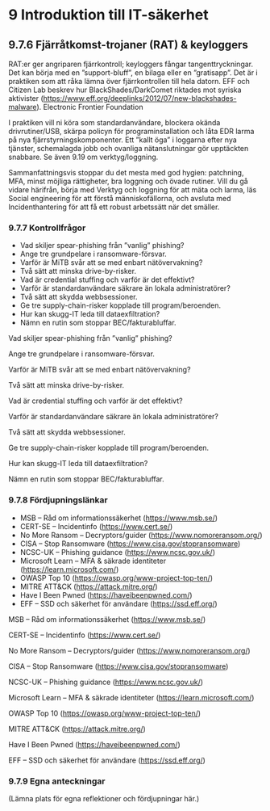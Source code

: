 # 9 Introduktion till IT-säkerhet

## 9.7.6 Fjärråtkomst-trojaner (RAT) & keyloggers

RAT:er ger angriparen fjärrkontroll; keyloggers fångar tangenttryckningar. Det kan börja med en ”support-bluff”, en bilaga eller en ”gratisapp”. Det är i praktiken som att råka lämna över fjärrkontrollen till hela datorn. EFF och Citizen Lab beskrev hur BlackShades/DarkComet riktades mot syriska aktivister (https://www.eff.org/deeplinks/2012/07/new-blackshades-malware). Electronic Frontier Foundation

I praktiken vill ni köra som standardanvändare, blockera okända drivrutiner/USB, skärpa policyn för programinstallation och låta EDR larma på nya fjärrstyrningskomponenter. Ett ”kallt öga” i loggarna efter nya tjänster, schemalagda jobb och ovanliga nätanslutningar gör upptäckten snabbare. Se även 9.19 om verktyg/loggning.

Sammanfattningsvis stoppar du det mesta med god hygien: patchning, MFA, minst möjliga rättigheter, bra loggning och övade rutiner. Vill du gå vidare härifrån, börja med Verktyg och loggning för att mäta och larma, läs Social engineering för att förstå människofällorna, och avsluta med Incidenthantering för att få ett robust arbetssätt när det smäller.

### 9.7.7 Kontrollfrågor

- Vad skiljer spear-phishing från ”vanlig” phishing?
- Ange tre grundpelare i ransomware-försvar.
- Varför är MiTB svår att se med enbart nätövervakning?
- Två sätt att minska drive-by-risker.
- Vad är credential stuffing och varför är det effektivt?
- Varför är standardanvändare säkrare än lokala administratörer?
- Två sätt att skydda webbsessioner.
- Ge tre supply-chain-risker kopplade till program/beroenden.
- Hur kan skugg-IT leda till dataexfiltration?
- Nämn en rutin som stoppar BEC/fakturabluffar.

Vad skiljer spear-phishing från ”vanlig” phishing?

Ange tre grundpelare i ransomware-försvar.

Varför är MiTB svår att se med enbart nätövervakning?

Två sätt att minska drive-by-risker.

Vad är credential stuffing och varför är det effektivt?

Varför är standardanvändare säkrare än lokala administratörer?

Två sätt att skydda webbsessioner.

Ge tre supply-chain-risker kopplade till program/beroenden.

Hur kan skugg-IT leda till dataexfiltration?

Nämn en rutin som stoppar BEC/fakturabluffar.

### 

### 9.7.8 Fördjupningslänkar

- MSB – Råd om informationssäkerhet (https://www.msb.se/)
- CERT-SE – Incidentinfo (https://www.cert.se/)
- No More Ransom – Decryptors/guider (https://www.nomoreransom.org/)
- CISA – Stop Ransomware (https://www.cisa.gov/stopransomware)
- NCSC-UK – Phishing guidance (https://www.ncsc.gov.uk/)
- Microsoft Learn – MFA & säkrade identiteter (https://learn.microsoft.com/)
- OWASP Top 10 (https://owasp.org/www-project-top-ten/)
- MITRE ATT&CK (https://attack.mitre.org/)
- Have I Been Pwned (https://haveibeenpwned.com/)
- EFF – SSD och säkerhet för användare (https://ssd.eff.org/)

MSB – Råd om informationssäkerhet (https://www.msb.se/)

CERT-SE – Incidentinfo (https://www.cert.se/)

No More Ransom – Decryptors/guider (https://www.nomoreransom.org/)

CISA – Stop Ransomware (https://www.cisa.gov/stopransomware)

NCSC-UK – Phishing guidance (https://www.ncsc.gov.uk/)

Microsoft Learn – MFA & säkrade identiteter (https://learn.microsoft.com/)

OWASP Top 10 (https://owasp.org/www-project-top-ten/)

MITRE ATT&CK (https://attack.mitre.org/)

Have I Been Pwned (https://haveibeenpwned.com/)

EFF – SSD och säkerhet för användare (https://ssd.eff.org/)


### 

### 9.7.9 Egna anteckningar

(Lämna plats för egna reflektioner och fördjupningar här.)


